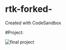 # rtk-forked-
Created with CodeSandbox

#Project:


![final project](https://github.com/naimulabeer/rtk-forked-/assets/102556073/0a4956ff-70ac-4e5b-9a55-3a0da9ad348a)

